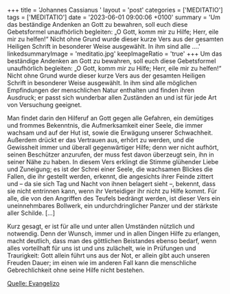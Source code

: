 +++
title = 'Johannes Cassianus  '
layout = 'post'
categories = ['MEDITATIO']
tags = ['MEDITATIO']
date = '2023-06-01 09:00:06 +0100'
summary = 'Um das beständige Andenken an Gott zu bewahren, soll euch diese Gebetsformel unaufhörlich begleiten: „O Gott, komm mir zu Hilfe; Herr, eile mir zu helfen!“ Nicht ohne Grund wurde dieser kurze Vers aus der gesamten Heiligen Schrift in besonderer Weise ausgewählt. In ihm sind alle ....'
linkedsummaryImage = 'meditatio.jpg'
keepImageRatio = 'true'
+++
Um das beständige Andenken an Gott zu bewahren, soll euch diese Gebetsformel unaufhörlich begleiten: „O Gott, komm mir zu Hilfe; Herr, eile mir zu helfen!“ Nicht ohne Grund wurde dieser kurze Vers aus der gesamten Heiligen Schrift in besonderer Weise ausgewählt. In ihm sind alle möglichen Empfindungen der menschlichen Natur enthalten und finden ihren Ausdruck; er passt sich wunderbar allen Zuständen an und ist für jede Art von Versuchung geeignet.<!--more-->

Man findet darin den Hilferuf an Gott gegen alle Gefahren, ein demütiges und frommes Bekenntnis, die Aufmerksamkeit einer Seele, die immer wachsam und auf der Hut ist, sowie die Erwägung unserer Schwachheit. Außerdem drückt er das Vertrauen aus, erhört zu werden, und die Gewissheit immer und überall gegenwärtiger Hilfe; denn wer nicht aufhört, seinen Beschützer anzurufen, der muss fest davon überzeugt sein, ihn in seiner Nähe zu haben. In diesem Vers erklingt die Stimme glühender Liebe und Zuneigung; es ist der Schrei einer Seele, die wachsamen Blickes die Fallen, die ihr gestellt werden, erkennt, die angesichts ihrer Feinde zittert und – da sie sich Tag und Nacht von ihnen belagert sieht –, bekennt, dass sie nicht entrinnen kann, wenn ihr Verteidiger ihr nicht zu Hilfe kommt. Für alle, die von den Angriffen des Teufels bedrängt werden, ist dieser Vers ein uneinnehmbares Bollwerk, ein undurchdringlicher Panzer und der stärkste aller Schilde. […]

Kurz gesagt, er ist für alle und unter allen Umständen nützlich und notwendig. Denn der Wunsch, immer und in allen Dingen Hilfe zu erlangen, macht deutlich, dass man des göttlichen Beistandes ebenso bedarf, wenn alles vorteilhaft für uns ist und uns zulächelt, wie in Prüfungen und Traurigkeit: Gott allein führt uns aus der Not, er allein gibt auch unseren Freuden Dauer; im einen wie im anderen Fall kann die menschliche Gebrechlichkeit ohne seine Hilfe nicht bestehen.




[Quelle: Evangelizo](https://evangeliumtagfuertag.org/DE/gospel)
